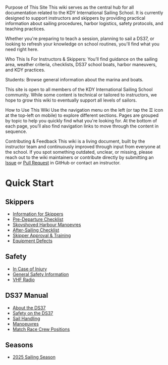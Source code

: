 Purpose of This Site
This wiki serves as the central hub for all documentation related to the KDY International Sailing School. It is currently designed to support instructors and skippers by providing practical information about sailing procedures, harbor logistics, safety protocols, and teaching practices.

Whether you're preparing to teach a session, planning to sail a DS37, or looking to refresh your knowledge on school routines, you'll find what you need right here.

Who This Is For
Instructors & Skippers: You’ll find guidance on the sailing area, weather criteria, checklists, DS37 school boats, harbor maneuvers, and KDY practices.

Students: Browse general information about the marina and boats. 

This site is open to all members of the KDY International Sailing School community. While some content is technical or tailored to instructors, we hope to grow this wiki to eventually support all levels of sailors.

How to Use This Wiki
Use the navigation menu on the left (or tap the ☰ icon at the top-left on mobile) to explore different sections. Pages are grouped by topic to help you quickly find what you're looking for. At the bottom of each page, you’ll also find navigation links to move through the content in sequence.

Contributing & Feedback
This wiki is a living document, built by the instructor team and continuously improved through input from everyone at the school. If you spot something outdated, unclear, or missing, please reach out to the wiki maintainers or contribute directly by submitting an [Issue](https://github.com/x123/kdy-iss/issues) or [Pull Request](https://github.com/x123/kdy-iss/pulls) in GitHub or contact an instructor.

# Quick Start

## Skippers

- [Information for Skippers](skipper-info.md)
- [Pre-Departure Checklist](pre-departure-checklist.md)
- [Skovshoved Harbour Manoevres](skovshoved-manoeuvres.md)
- [After-Sailing Checklist](after-sailing-checklist.md)
- [Skipper Approval & Training](skipper-approval-training.md)
- [Equipment Defects](equipment-defects.md)

## Safety

- [In Case of Injury](in-case-of-injury.md)
- [General Safety Information](kdy-safety.md)
- [VHF Radio](vhf-radio.md)

## DS37 Manual

- [About the DS37](the-ds37.md)
- [Safety on the DS37](ds37-safety.md)
- [Sail Handling](sail-handling.md)
- [Manoeuvres](manoeuvres.md)
- [Match Race Crew Positions](match-race-crew-positions.md)

## Seasons

- [2025 Sailing Season](seasons/2025.md)
